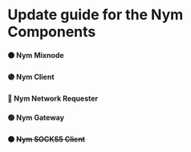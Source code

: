 # Update guide for the Nym Components
#### 🟠 Nym Mixnode 
#### 🟣 Nym Client
#### 🔵  Nym Network Requester
#### 🟢 Nym Gateway
#### ⚫ ~~Nym SOCKS5 Client~~
